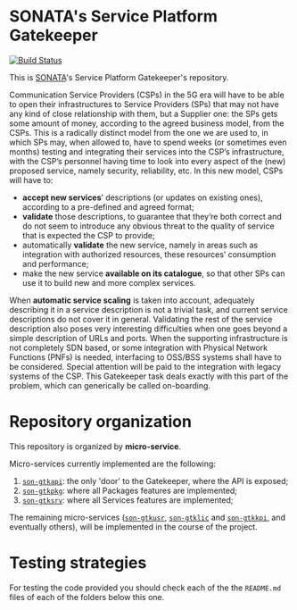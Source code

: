 # SONATA's Service Platform Gatekeeper
[![Build Status](http://jenkins.sonata-nfv.eu/buildStatus/icon?job=son-gkeeper)](http://jenkins.sonata-nfv.eu/job/son-gkeeper)

This is [SONATA](http://www.sonata-nfv.eu)'s Service Platform Gatekeeper's repository.

Communication Service Providers (CSPs) in the 5G era will have to be able to open their infrastructures to Service Providers (SPs) that may not have any kind of close relationship with them, but a Supplier one: the SPs gets some amount of money, according to the agreed business model, from the CSPs. This is a radically distinct model from the one we are used to, in which SPs may, when allowed to, have to spend weeks (or sometimes even months) testing and integrating their services into the CSP’s infrastructure, with the CSP’s personnel having time to look into every aspect of the (new) proposed service, namely security, reliability, etc. In this new model, CSPs will have to:

 * **accept new services**’ descriptions (or updates on existing ones), according to a pre-defined and agreed format;
 * **validate** those descriptions, to guarantee that they’re both correct and do not seem to introduce any obvious threat to the quality of service that is expected the CSP to provide;
 * automatically **validate** the new service, namely in areas such as integration with authorized resources, these resources’ consumption and performance;
 * make the new service **available on its catalogue**, so that other SPs can use it to build new and more complex services.

When **automatic service scaling** is taken into account, adequately describing it in a service description is not a trivial task, and current service descriptions do not cover it in general. Validating the rest of the service description also poses very interesting difficulties when one goes beyond a simple description of URLs and ports. When the supporting infrastructure is not completely SDN based, or some integration with Physical Network Functions (PNFs) is needed, interfacing to OSS/BSS systems shall have to be considered. Special attention will be paid to the integration with legacy systems of the CSP. This Gatekeeper task deals exactly with this part of the problem, which can generically be called on-boarding. 

# Repository organization
This repository is organized by **micro-service**.

Micro-services currently implemented are the following:

1. [`son-gtkapi`](https://github.com/sonata-nfv/son-gkeeper/tree/master/son-gtkapi): the only 'door' to the Gatekeeper, where the API is exposed;
1. [`son-gtkpkg`](https://github.com/sonata-nfv/son-gkeeper/tree/master/son-gtkpkg): where all Packages features are implemented;
1. [`son-gtksrv`](https://github.com/sonata-nfv/son-gkeeper/tree/master/son-gtksrv): where all Services features are implemented;

The remaining micro-services ([`son-gtkusr`](https://github.com/sonata-nfv/son-gkeeper/tree/master/son-gtkusr), [`son-gtklic`](https://github.com/sonata-nfv/son-gkeeper/tree/master/son-gtklic) and [`son-gtkkpi`](https://github.com/sonata-nfv/son-gkeeper/tree/master/son-gtkkpi), and eventually others), will be implemented in the course of the project.

# Testing strategies
For testing the code provided you should check each of the the `README.md` files of each of the folders below this one. 
